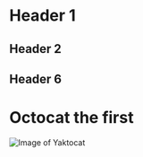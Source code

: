 # Header 1
## Header 2
## Header 6

# Octocat the first
![Image of Yaktocat](https://octodex.github.com/images/yaktocat.png)
